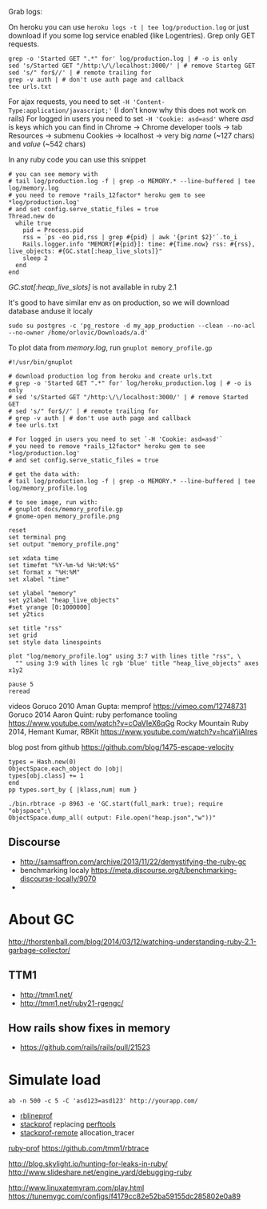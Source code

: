 Grab logs:

On heroku you can use `heroku logs -t | tee log/production.log` or just download if you some log service enabled (like Logentries).
Grep only GET requests.

~~~
grep -o 'Started GET ".*" for' log/production.log | # -o is only
sed 's/Started GET "/http:\/\/localhost:3000/' | # remove Starteg GET
sed 's/" for$//' | # remote trailing for
grep -v auth | # don't use auth page and callback
tee urls.txt 
~~~

For ajax requests, you need to set `-H 'Content-Type:application/javascript;'` 
(I don't know why this does not work on rails)
For logged in users you need to set `-H 'Cookie: asd=asd'` where *asd* is keys which you can find in Chrome -> Chrome developer tools -> tab Resources -> submenu Cookies -> localhost -> very big *name* (~127 chars) and *value* (~542 chars)

In any ruby code you can use this snippet
~~~
# you can see memory with
# tail log/production.log -f | grep -o MEMORY.* --line-buffered | tee log/memory.log
# you need to remove *rails_12factor* heroku gem to see *log/production.log'
# and set config.serve_static_files = true
Thread.new do
  while true
    pid = Process.pid
    rss = `ps -eo pid,rss | grep #{pid} | awk '{print $2}'`.to_i
    Rails.logger.info "MEMORY[#{pid}]: time: #{Time.now} rss: #{rss}, live_objects: #{GC.stat[:heap_live_slots]}"
    sleep 2
  end
end
~~~

*GC.stat[:heap_live_slots]* is not available in ruby 2.1

It's good to have similar env as on production, so we will download database anduse it localy

~~~
sudo su postgres -c 'pg_restore -d my_app_production --clean --no-acl --no-owner /home/orlovic/Downloads/a.d'
~~~

To plot data from *memory.log*, run `gnuplot memory_profile.gp`

~~~
#!/usr/bin/gnuplot

# download production log from heroku and create urls.txt
# grep -o 'Started GET ".*" for' log/heroku_production.log | # -o is only
# sed 's/Started GET "/http:\/\/localhost:3000/' | # remove Started GET
# sed 's/" for$//' | # remote trailing for
# grep -v auth | # don't use auth page and callback
# tee urls.txt 

# For logged in users you need to set `-H 'Cookie: asd=asd'`
# you need to remove *rails_12factor* heroku gem to see *log/production.log'
# and set config.serve_static_files = true

# get the data with:
# tail log/production.log -f | grep -o MEMORY.* --line-buffered | tee log/memory_profile.log

# to see image, run with:
# gnuplot docs/memory_profile.gp
# gnome-open memory_profile.png

reset
set terminal png
set output "memory_profile.png"

set xdata time
set timefmt "%Y-%m-%d %H:%M:%S"
set format x "%H:%M"
set xlabel "time"

set ylabel "memory"
set y2label "heap_live_objects"
#set yrange [0:1000000]
set y2tics

set title "rss"
set grid
set style data linespoints

plot "log/memory_profile.log" using 3:7 with lines title "rss", \
  "" using 3:9 with lines lc rgb 'blue' title "heap_live_objects" axes x1y2

pause 5
reread
~~~


videos
Goruco 2010 Aman Gupta: memprof https://vimeo.com/12748731
Goruco 2014 Aaron Quint: ruby perfomance tooling https://www.youtube.com/watch?v=cOaVIeX6qGg
Rocky Mountain Ruby 2014, Hemant Kumar, RBKit https://www.youtube.com/watch?v=hcaYjiAIres

blog post from github https://github.com/blog/1475-escape-velocity
~~~
types = Hash.new(0)
ObjectSpace.each_object do |obj|
types[obj.class] += 1
end
pp types.sort_by { |klass,num| num }
~~~

~~~
./bin.rbtrace -p 8963 -e 'GC.start(full_mark: true); require "objspace";\
ObjectSpace.dump_all( output: File.open("heap.json","w"))"
~~~

## Discourse

* http://samsaffron.com/archive/2013/11/22/demystifying-the-ruby-gc
* benchmarking localy https://meta.discourse.org/t/benchmarking-discourse-locally/9070
* 

# About GC
http://thorstenball.com/blog/2014/03/12/watching-understanding-ruby-2.1-garbage-collector/

## TTM1

* http://tmm1.net/
* http://tmm1.net/ruby21-rgengc/


## How rails show fixes in memory

* https://github.com/rails/rails/pull/21523


# Simulate load

`ab -n 500 -c 5 -C 'asd123=asd123' http://yourapp.com/`

* [rblineprof](https://github.com/tmm1/rblineprof)
* [stackprof](https://github.com/tmm1/stackprof) replacing [perftools](https://github.com/tmm1/perftools.rb)
* [stackprof-remote](https://github.com/quirkey/stackprof-remote)
allocation_tracer

[ruby-prof](https://github.com/ruby-prof/ruby-prof)
https://github.com/tmm1/rbtrace

http://blog.skylight.io/hunting-for-leaks-in-ruby/
http://www.slideshare.net/engine_yard/debugging-ruby


http://www.linuxatemyram.com/play.html
https://tunemygc.com/configs/f4179cc82e52ba59155dc285802e0a89
